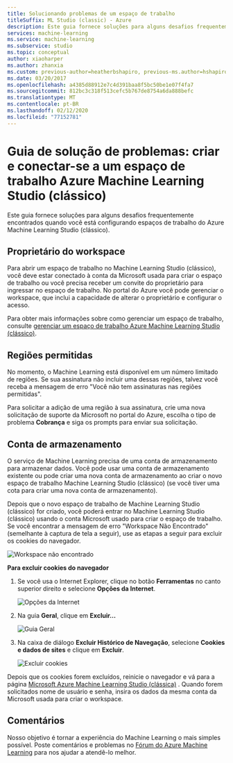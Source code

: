 ```yaml
---
title: Solucionando problemas de um espaço de trabalho
titleSuffix: ML Studio (classic) - Azure
description: Este guia fornece soluções para alguns desafios frequentemente encontrados quando você está configurando espaços de trabalho do Azure Machine Learning Studio (clássico).
services: machine-learning
ms.service: machine-learning
ms.subservice: studio
ms.topic: conceptual
author: xiaoharper
ms.author: zhanxia
ms.custom: previous-author=heatherbshapiro, previous-ms.author=hshapiro
ms.date: 03/20/2017
ms.openlocfilehash: a4385d88912e7c4d391baa8f5bc50be1e07f4fa7
ms.sourcegitcommit: 812bc3c318f513cefc5b767de8754a6da888befc
ms.translationtype: MT
ms.contentlocale: pt-BR
ms.lasthandoff: 02/12/2020
ms.locfileid: "77152781"
---
```

# <a name="troubleshooting-guide-create-and-connect-to-an-azure-machine-learning-studio-classic-workspace"></a>Guia de solução de problemas: criar e conectar-se a um espaço de trabalho Azure Machine Learning Studio (clássico)
Este guia fornece soluções para alguns desafios frequentemente encontrados quando você está configurando espaços de trabalho do Azure Machine Learning Studio (clássico).



## <a name="workspace-owner"></a>Proprietário do workspace
Para abrir um espaço de trabalho no Machine Learning Studio (clássico), você deve estar conectado à conta da Microsoft usada para criar o espaço de trabalho ou você precisa receber um convite do proprietário para ingressar no espaço de trabalho. No portal do Azure você pode gerenciar o workspace, que inclui a capacidade de alterar o proprietário e configurar o acesso.

Para obter mais informações sobre como gerenciar um espaço de trabalho, consulte [gerenciar um espaço de trabalho Azure Machine Learning Studio (clássico)].

[Gerenciar um espaço de trabalho Azure Machine Learning Studio (clássico)]: manage-workspace.md

## <a name="allowed-regions"></a>Regiões permitidas
No momento, o Machine Learning está disponível em um número limitado de regiões. Se sua assinatura não incluir uma dessas regiões, talvez você receba a mensagem de erro "Você não tem assinaturas nas regiões permitidas".

Para solicitar a adição de uma região à sua assinatura, crie uma nova solicitação de suporte da Microsoft no portal do Azure, escolha o tipo de problema **Cobrança** e siga os prompts para enviar sua solicitação.

## <a name="storage-account"></a>Conta de armazenamento
O serviço de Machine Learning precisa de uma conta de armazenamento para armazenar dados. Você pode usar uma conta de armazenamento existente ou pode criar uma nova conta de armazenamento ao criar o novo espaço de trabalho Machine Learning Studio (clássico) (se você tiver uma cota para criar uma nova conta de armazenamento).

Depois que o novo espaço de trabalho de Machine Learning Studio (clássico) for criado, você poderá entrar no Machine Learning Studio (clássico) usando o conta Microsoft usado para criar o espaço de trabalho. Se você encontrar a mensagem de erro "Workspace Não Encontrado" (semelhante à captura de tela a seguir), use as etapas a seguir para excluir os cookies do navegador.

![Workspace não encontrado](media/troubleshooting-creating-ml-workspace/screen3.png)

**Para excluir cookies do navegador**

1. Se você usa o Internet Explorer, clique no botão **Ferramentas** no canto superior direito e selecione **Opções da Internet**.  

   ![Opções da Internet](media/troubleshooting-creating-ml-workspace/screen4.png)

2. Na guia **Geral**, clique em **Excluir…**

   ![Guia Geral](media/troubleshooting-creating-ml-workspace/screen5.png)

3. Na caixa de diálogo **Excluir Histórico de Navegação**, selecione **Cookies e dados de sites** e clique em **Excluir**.

   ![Excluir cookies](media/troubleshooting-creating-ml-workspace/screen6.png)

Depois que os cookies forem excluídos, reinicie o navegador e vá para a página [Microsoft Azure Machine Learning Studio (clássica)](https://studio.azureml.net) . Quando forem solicitados nome de usuário e senha, insira os dados da mesma conta da Microsoft usada para criar o workspace.

## <a name="comments"></a>Comentários

Nosso objetivo é tornar a experiência do Machine Learning o mais simples possível. Poste comentários e problemas no [Fórum do Azure Machine Learning](https://social.msdn.microsoft.com/Forums/windowsazure/home?forum=MachineLearning) para nos ajudar a atendê-lo melhor.
